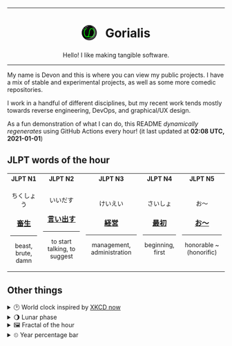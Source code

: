 ***

<h1 align="center">
<sub>
    <img src="readme/resources/avatar.png" height="36">
</sub>
&nbsp;
Gorialis
</h1>
<p align="center">
Hello! I like making tangible software.
</p>

***

My name is Devon and this is where you can view my public projects. I have a mix of stable and experimental projects, as well as some more comedic repositories.

I work in a handful of different disciplines, but my recent work tends mostly towards reverse engineering, DevOps, and graphical/UX design.

As a fun demonstration of what I can do, this README *dynamically regenerates* using GitHub Actions every hour! (it last updated at **02:08 UTC, 2021-01-01**)

<h2>JLPT words of the hour</h2>
<table>
    <tr>
        <th>JLPT N1</th>
        <th>JLPT N2</th>
        <th>JLPT N3</th>
        <th>JLPT N4</th>
        <th>JLPT N5</th>
    </tr>
    <tr>
        <td>
            <p align="center">ちくしょう</p>
            <h3 align="center"><b><a href="https://jisho.org/search/%E7%95%9C%E7%94%9F">畜生</a></b></h3>
            <hr>
            <p align="center">beast,<wbr> brute,<wbr> damn</p>
        </td>
        <td>
            <p align="center">いいだす</p>
            <h3 align="center"><b><a href="https://jisho.org/search/%E8%A8%80%E3%81%84%E5%87%BA%E3%81%99">言い出す</a></b></h3>
            <hr>
            <p align="center">to start talking,<wbr> to suggest</p>
        </td>
        <td>
            <p align="center">けいえい</p>
            <h3 align="center"><b><a href="https://jisho.org/search/%E7%B5%8C%E5%96%B6">経営</a></b></h3>
            <hr>
            <p align="center">management,<wbr> administration</p>
        </td>
        <td>
            <p align="center">さいしょ</p>
            <h3 align="center"><b><a href="https://jisho.org/search/%E6%9C%80%E5%88%9D">最初</a></b></h3>
            <hr>
            <p align="center">beginning,<wbr> first</p>
        </td>
        <td>
            <p align="center">お～</p>
            <h3 align="center"><b><a href="https://jisho.org/search/%E3%81%8A%EF%BD%9E">お～</a></b></h3>
            <hr>
            <p align="center">honorable ~ (honorific)</p>
        </td>
    </tr>
</table>

<h2>Other things</h2>
<details>
<summary>🕑  World clock inspired by <a href="https://xkcd.com/now">XKCD now</a></summary>

> <img src="generated/now.png" width="512">

</details>
<details>
<summary>🌖 Lunar phase</summary>

The moon is approximately 61.00% through its phase (Waning Gibbous).

</details>
<details>
<summary>&#x1f5bc; Fractal of the hour</summary>

> <img src="generated/fractal.png" width="512">

</details>
<details>
<summary>&#x23f2; Year percentage bar</summary>
<pre><code>2021 [▁▁▁▁▁▁▁▁▁▁▁▁▁▁▁▁▁▁▁▁] 0.02%</code></pre>
</details>
